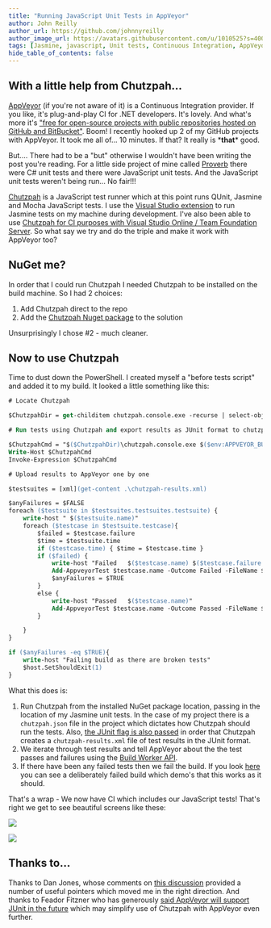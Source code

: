 ```yaml
---
title: "Running JavaScript Unit Tests in AppVeyor"
author: John Reilly
author_url: https://github.com/johnnyreilly
author_image_url: https://avatars.githubusercontent.com/u/1010525?s=400&u=294033082cfecf8ad1645b4290e362583b33094a&v=4
tags: [Jasmine, javascript, Unit tests, Continuous Integration, AppVeyor, Chutzpah]
hide_table_of_contents: false
---
```

## With a little help from Chutzpah...

 [AppVeyor](<http://www.appveyor.com>) (if you're not aware of it) is a Continuous Integration provider. If you like, it's plug-and-play CI for .NET developers. It's lovely. And what's more it's ["free for open-source projects with public repositories hosted on GitHub and BitBucket"](<http://www.appveyor.com/pricing>). Boom! I recently hooked up 2 of my GitHub projects with AppVeyor. It took me all of... 10 minutes. If that? It really is \***that**\* good.

But.... There had to be a "but" otherwise I wouldn't have been writing the post you're reading. For a little side project of mine called [Proverb](<https://github.com/johnnyreilly/Proverb>) there were C# unit tests and there were JavaScript unit tests. And the JavaScript unit tests weren't being run... No fair!!!

[Chutzpah](<https://chutzpah.codeplex.com/>) is a JavaScript test runner which at this point runs QUnit, Jasmine and Mocha JavaScript tests. I use the [Visual Studio extension](<http://visualstudiogallery.msdn.microsoft.com/f8741f04-bae4-4900-81c7-7c9bfb9ed1fe>) to run Jasmine tests on my machine during development. I've also been able to use [Chutzpah for CI purposes with Visual Studio Online / Team Foundation Server](<http://icanmakethiswork.blogspot.com/2014/03/the-surprisingly-happy-tale-of-visual.html>). So what say we try and do the triple and make it work with AppVeyor too?

## NuGet me?

In order that I could run Chutzpah I needed Chutzpah to be installed on the build machine. So I had 2 choices:

1. Add Chutzpah direct to the repo
2. Add the [Chutzpah Nuget package](<http://www.nuget.org/packages/chutzpah>) to the solution

<!-- -->

Unsurprisingly I chose #2 - much cleaner.

## Now to use Chutzpah

Time to dust down the PowerShell. I created myself a "before tests script" and added it to my build. It looked a little something like this:

```ps
# Locate Chutzpah

$ChutzpahDir = get-childitem chutzpah.console.exe -recurse | select-object -first 1 | select -expand Directory

# Run tests using Chutzpah and export results as JUnit format to chutzpah-results.xml

$ChutzpahCmd = "$($ChutzpahDir)\chutzpah.console.exe $($env:APPVEYOR_BUILD_FOLDER)\AngularTypeScript\Proverb.Web.Tests.JavaScript /junit .\chutzpah-results.xml"
Write-Host $ChutzpahCmd
Invoke-Expression $ChutzpahCmd

# Upload results to AppVeyor one by one

$testsuites = [xml](get-content .\chutzpah-results.xml)

$anyFailures = $FALSE
foreach ($testsuite in $testsuites.testsuites.testsuite) {
    write-host " $($testsuite.name)"
    foreach ($testcase in $testsuite.testcase){
        $failed = $testcase.failure
        $time = $testsuite.time
        if ($testcase.time) { $time = $testcase.time }
        if ($failed) {
            write-host "Failed   $($testcase.name) $($testcase.failure.message)"
            Add-AppveyorTest $testcase.name -Outcome Failed -FileName $testsuite.name -ErrorMessage $testcase.failure.message -Duration $time
            $anyFailures = $TRUE
        }
        else {
            write-host "Passed   $($testcase.name)"
            Add-AppveyorTest $testcase.name -Outcome Passed -FileName $testsuite.name -Duration $time
        }

    }
}

if ($anyFailures -eq $TRUE){
    write-host "Failing build as there are broken tests"
    $host.SetShouldExit(1)
}
```

What this does is:

1. Run Chutzpah from the installed NuGet package location, passing in the location of my Jasmine unit tests. In the case of my project there is a `chutzpah.json` file in the project which dictates how Chutzpah should run the tests. Also, [the JUnit flag is also passed](<https://chutzpah.codeplex.com/wikipage?title=Command%20Line%20Options&referringTitle=Documentation>) in order that Chutzpah creates a `chutzpah-results.xml` file of test results in the JUnit format.
2. We iterate through test results and tell AppVeyor about the the test passes and failures using the [Build Worker API](<http://www.appveyor.com/docs/build-worker-api>).
3. If there have been any failed tests then we fail the build. If you look [here](<https://ci.appveyor.com/project/JohnReilly/proverb/build/1.0.17>) you can see a deliberately failed build which demo's that this works as it should.

<!-- -->

That's a wrap - We now have CI which includes our JavaScript tests! That's right we get to see beautiful screens like these:

![](http://4.bp.blogspot.com/--GGN2YPhzkk/VAtx-JUkwAI/AAAAAAAAAsg/XPIJ7PICFsA/s640/Screenshot%2B2014-09-06%2B21.43.15.png)

![](http://3.bp.blogspot.com/-NNrq3w-EbCg/VAtzVPUOsqI/AAAAAAAAAsw/akwN8-J9K1k/s640/Screenshot%2B2014-09-06%2B21.49.38.png)

## Thanks to...

Thanks to Dan Jones, whose comments on [this discussion](<http://help.appveyor.com/discussions/questions/390-running-jasmine-on-appveyor#comment_34433599>) provided a number of useful pointers which moved me in the right direction. And thanks to Feador Fitzner who has generously [said AppVeyor will support JUnit in the future](<http://help.appveyor.com/discussions/questions/495-integrating-chutzpah-into-appveyor#comment_34447202>) which may simplify use of Chutzpah with AppVeyor even further.


